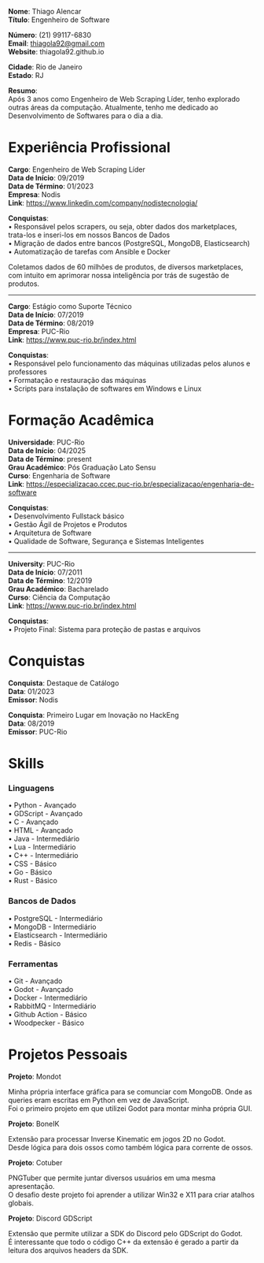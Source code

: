 **Nome**: Thiago Alencar  
**Título**: Engenheiro de Software  

**Número**: (21) 99117-6830  
**Email**: thiagola92@gmail.com  
**Website**: thiagola92.github.io  

**Cidade**: Rio de Janeiro  
**Estado**: RJ  

**Resumo**:  
Após 3 anos como Engenheiro de Web Scraping Líder, tenho explorado outras áreas da computação. Atualmente, tenho me
dedicado ao Desenvolvimento de Softwares para o dia a dia.  

# Experiência Profissional

**Cargo**: Engenheiro de Web Scraping Líder  
**Data de Início**: 09/2019  
**Data de Término**: 01/2023  
**Empresa**: Nodis  
**Link**: https://www.linkedin.com/company/nodistecnologia/  

**Conquistas**:  
• Responsável pelos scrapers, ou seja, obter dados dos marketplaces, trata-los e inseri-los em nossos Bancos de Dados  
• Migração de dados entre bancos (PostgreSQL, MongoDB, Elasticsearch)  
• Automatização de tarefas com Ansible e Docker  

Coletamos dados de 60 milhões de produtos, de diversos marketplaces, com intuito em aprimorar nossa inteligência por trás de sugestão de produtos.

---

**Cargo**: Estágio como Suporte Técnico  
**Data de Início**: 07/2019  
**Data de Término**: 08/2019  
**Empresa**: PUC-Rio  
**Link**: https://www.puc-rio.br/index.html  

**Conquistas**:  
• Responsável pelo funcionamento das máquinas utilizadas pelos alunos e professores  
• Formatação e restauração das máquinas  
• Scripts para instalação de softwares em Windows e Linux  

# Formação Acadêmica

**Universidade**: PUC-Rio  
**Data de Início**: 04/2025  
**Data de Término**: present  
**Grau Académico**: Pós Graduação Lato Sensu  
**Curso**: Engenharia de Software  
**Link**: https://especializacao.ccec.puc-rio.br/especializacao/engenharia-de-software  

**Conquistas**:  
• Desenvolvimento Fullstack básico  
• Gestão Ágil de Projetos e Produtos  
• Arquitetura de Software  
• Qualidade de Software, Segurança e Sistemas Inteligentes  

---

**University**: PUC-Rio  
**Data de Início**: 07/2011  
**Data de Término**: 12/2019  
**Grau Académico**: Bacharelado  
**Curso**: Ciência da Computação  
**Link**: https://www.puc-rio.br/index.html  

**Conquistas**:  
• Projeto Final: Sistema para proteção de pastas e arquivos  

# Conquistas

**Conquista**: Destaque de Catálogo  
**Data**: 01/2023  
**Emissor**: Nodis  

**Conquista**: Primeiro Lugar em Inovação no HackEng  
**Data**: 08/2019  
**Emissor**: PUC-Rio  

# Skills

### Linguagens

• Python - Avançado  
• GDScript - Avançado  
• C - Avançado  
• HTML - Avançado  
• Java - Intermediário  
• Lua - Intermediário  
• C++ - Intermediário  
• CSS - Básico  
• Go - Básico  
• Rust - Básico  

### Bancos de Dados

• PostgreSQL - Intermediário  
• MongoDB - Intermediário  
• Elasticsearch - Intermediário  
• Redis - Básico  

### Ferramentas
• Git - Avançado  
• Godot - Avançado  
• Docker - Intermediário  
• RabbitMQ - Intermediário  
• Github Action - Básico  
• Woodpecker - Básico  

# Projetos Pessoais

**Projeto**: Mondot  

Minha própria interface gráfica para se comunciar com MongoDB. Onde as queries eram escritas em Python em vez de JavaScript.  
Foi o primeiro projeto em que utilizei Godot para montar minha própria GUI.  

**Projeto**: BoneIK  

Extensão para processar Inverse Kinematic em jogos 2D no Godot.  
Desde lógica para dois ossos como também lógica para corrente de ossos.   

**Projeto**: Cotuber  

PNGTuber que permite juntar diversos usuários em uma mesma apresentação.  
O desafio deste projeto foi aprender a utilizar Win32 e X11 para criar atalhos globais.  

**Projeto**: Discord GDScript  

Extensão que permite utilizar a SDK do Discord pelo GDScript do Godot.  
É interessante que todo o código C++ da extensão é gerado a partir da leitura dos arquivos headers da SDK.  
